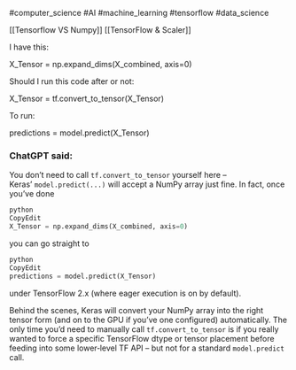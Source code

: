 #computer_science #AI #machine_learning #tensorflow #data_science 

[[Tensorflow VS Numpy]]
[[TensorFlow & Scaler]]

I have this:

X_Tensor = np.expand_dims(X_combined, axis=0)

Should I run this code after or not:

X_Tensor = tf.convert_to_tensor(X_Tensor)

To run:

predictions = model.predict(X_Tensor)

### ChatGPT said:

You don’t need to call `tf.convert_to_tensor` yourself here – Keras’ `model.predict(...)` will accept a NumPy array just fine. In fact, once you’ve done

```python
python
CopyEdit
X_Tensor = np.expand_dims(X_combined, axis=0)

```

you can go straight to

```python
python
CopyEdit
predictions = model.predict(X_Tensor)

```

under TensorFlow 2.x (where eager execution is on by default).

Behind the scenes, Keras will convert your NumPy array into the right tensor form (and on to the GPU if you’ve one configured) automatically. The only time you’d need to manually call `tf.convert_to_tensor` is if you really wanted to force a specific TensorFlow dtype or tensor placement before feeding into some lower‑level TF API – but not for a standard `model.predict` call.